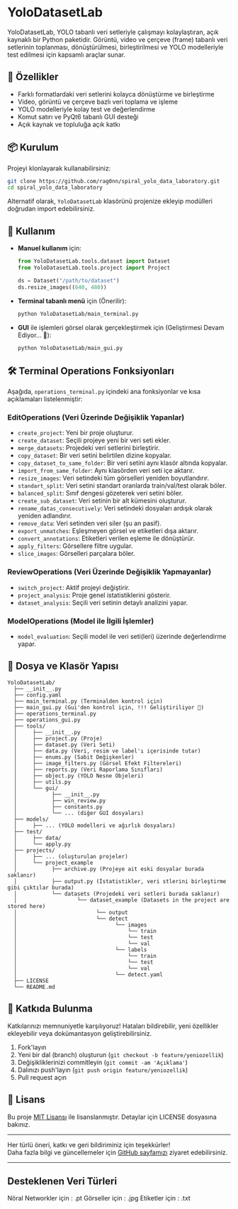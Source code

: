 # YoloDatasetLab

YoloDatasetLab, YOLO tabanlı veri setleriyle çalışmayı kolaylaştıran, açık kaynaklı bir Python paketidir. Görüntü, video ve çerçeve (frame) tabanlı veri setlerinin toplanması, dönüştürülmesi, birleştirilmesi ve YOLO modelleriyle test edilmesi için kapsamlı araçlar sunar.

## 🚀 Özellikler

- Farklı formatlardaki veri setlerini kolayca dönüştürme ve birleştirme
- Video, görüntü ve çerçeve bazlı veri toplama ve işleme
- YOLO modelleriyle kolay test ve değerlendirme
- Komut satırı ve PyQt6 tabanlı GUI desteği
- Açık kaynak ve topluluğa açık katkı

## 📦 Kurulum

Projeyi klonlayarak kullanabilirsiniz:

```bash
git clone https://github.com/rag0nn/spiral_yolo_data_laboratory.git
cd spiral_yolo_data_laboratory
```

Alternatif olarak, `YoloDatasetLab` klasörünü projenize ekleyip modülleri doğrudan import edebilirsiniz.

## 📘 Kullanım
- **Manuel kullanım** için:  
  ```python
  from YoloDatasetLab.tools.dataset import Dataset
  from YoloDatasetLab.tools.project import Project

  ds = Dataset("/path/to/dataset")
  ds.resize_images((640, 480))
  ```
- **Terminal tabanlı menü** için (Önerilir):  
  ```bash
  python YoloDatasetLab/main_terminal.py
  ```
- **GUI** ile işlemleri görsel olarak gerçekleştirmek için (Geliştirmesi Devam Ediyor... 🚧):  
  ```bash
  python YoloDatasetLab/main_gui.py
  ```

## 🛠️ Terminal Operations Fonksiyonları

Aşağıda, `operations_terminal.py` içindeki ana fonksiyonlar ve kısa açıklamaları listelenmiştir:

### EditOperations (Veri Üzerinde Değişiklik Yapanlar)
- `create_project`: Yeni bir proje oluşturur.
- `create_dataset`: Seçili projeye yeni bir veri seti ekler.
- `merge_datasets`: Projedeki veri setlerini birleştirir.
- `copy_dataset`: Bir veri setini belirtilen dizine kopyalar.
- `copy_dataset_to_same_folder`: Bir veri setini aynı klasör altında kopyalar.
- `import_from_same_folder`: Aynı klasörden veri seti içe aktarır.
- `resize_images`: Veri setindeki tüm görselleri yeniden boyutlandırır.
- `standart_split`: Veri setini standart oranlarda train/val/test olarak böler.
- `balanced_split`: Sınıf dengesi gözeterek veri setini böler.
- `create_sub_dataset`: Veri setinin bir alt kümesini oluşturur.
- `rename_datas_consecutively`: Veri setindeki dosyaları ardışık olarak yeniden adlandırır.
- `remove_data`: Veri setinden veri siler (şu an pasif).
- `export_unmatches`: Eşleşmeyen görsel ve etiketleri dışa aktarır.
- `convert_annotations`: Etiketleri verilen eşleme ile dönüştürür.
- `apply_filters`: Görsellere filtre uygular.
- `slice_images`: Görselleri parçalara böler.

### ReviewOperations (Veri Üzerinde Değişiklik Yapmayanlar)
- `switch_project`: Aktif projeyi değiştirir.
- `project_analysis`: Proje genel istatistiklerini gösterir.
- `dataset_analysis`: Seçili veri setinin detaylı analizini yapar.

### ModelOperations (Model ile İlgili İşlemler)
- `model_evaluation`: Seçili model ile veri seti(leri) üzerinde değerlendirme yapar.

## 📂 Dosya ve Klasör Yapısı

```
YoloDatasetLab/
  ├── __init__.py
  ├── config.yaml
  ├── main_terminal.py (Terminalden kontrol için)
  ├── main_gui.py (Gui'den kontrol için, !!! Geliştiriliyor 🚧)
  ├── operations_terminal.py 
  ├── operations_gui.py 
  ├── tools/
  │     ├── __init__.py
  │     ├── project.py (Proje)
  │     ├── dataset.py (Veri Seti)
  │     ├── data.py (Veri, resim ve label'ı içerisinde tutar)
  │     ├── enums.py (Sabit Değişkenler)
  │     ├── image_filters.py (Görsel Efekt Filtereleri)
  │     ├── reports.py (Veri Raporlama Sınıfları)
  │     ├── object.py (YOLO Nesne Objeleri)
  │     ├── utils.py
  │     └── gui/
  │           ├── __init__.py
  │           ├── win_review.py
  │           ├── constants.py
  │           └── ... (diğer GUI dosyaları)
  ├── models/
  │     ├── ... (YOLO modelleri ve ağırlık dosyaları)
  ├── test/
  │     ├── data/
  │     └── apply.py
  ├── projects/
  │     ├── ... (oluşturulan projeler)
  │     └── project_example
  │           ├── archive.py (Projeye ait eski dosyalar burada saklanır)
  │           ├── output.py (İstatistikler, veri stlerini birleştirme gibi çıktılar burada)
  │           └── datasets (Projedeki veri setleri burada saklanır)
  │                   └── dataset_example (Datasets in the project are stored here)
  │                         └── output
  │                         └── detect
  │                               └── images
  │                                   └── train
  │                                   └── test
  │                                   └── val
  │                               └── labels
  │                                   └── train
  │                                   └── test
  │                                   └── val
  │                               └── detect.yaml
  ├── LICENSE
  └── README.md
```

## 🤝 Katkıda Bulunma

Katkılarınızı memnuniyetle karşılıyoruz! Hataları bildirebilir, yeni özellikler ekleyebilir veya dokümantasyon geliştirebilirsiniz.

1. Fork'layın
2. Yeni bir dal (branch) oluşturun (`git checkout -b feature/yeniozellik`)
3. Değişikliklerinizi commitleyin (`git commit -am 'Açıklama'`)
4. Dalınızı push'layın (`git push origin feature/yeniozellik`)
5. Pull request açın

## 📝 Lisans

Bu proje [MIT Lisansı](LICENSE) ile lisanslanmıştır. Detaylar için LICENSE dosyasına bakınız.

---

Her türlü öneri, katkı ve geri bildiriminiz için teşekkürler!  
Daha fazla bilgi ve güncellemeler için [GitHub sayfamızı](https://github.com/rag0nn/spiral_yolo_data_laboratory) ziyaret edebilirsiniz.

---

## Desteklenen Veri Türleri
Nöral Networkler için : .pt
Görseller için : .jpg 
Etiketler için : .txt 